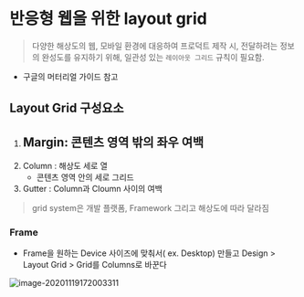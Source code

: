 #  반응형 웹을 위한 layout grid

>  다양한 해상도의 웹, 모바일 환경에 대응하여 프로덕트 제작 시, 전달하려는 정보의 완성도를 유지하기 위해, 일관성 있는 `레이아웃 그리드` 규칙이 필요함.



- 구글의 머터리얼 가이드 참고

## Layout Grid 구성요소

1. Margin: 콘텐츠 영역 밖의 좌우 여백
   - 
2. Column : 해상도 세로 열
   - 콘텐츠 영역 안의 세로 그리드
3. Gutter : Column과 Cloumn 사이의 여백



> grid system은 개발 플랫폼, Framework 그리고 해상도에 따라 달라짐



### Frame 

- Frame을 원하는 Device 사이즈에 맞춰서( ex. Desktop) 만들고 Design > Layout Grid > Grid를 Columns로 바꾼다

![image-20201119172003311](C:%5CUsers%5CChan%5Cmarketing%5Cfigma_layoutgrid.assets%5Cimage-20201119172003311.png)